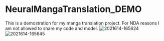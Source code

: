 # NeuralMangaTranslation_DEMO
This is a demostration for my manga translation project. For NDA reasons I am not allowed to share my code and model.
![2021614-165624](https://user-images.githubusercontent.com/54549105/127652487-1b37ae88-bf6e-4f4b-9884-1342fa59aa24.png)
![2021614-165645](https://user-images.githubusercontent.com/54549105/127652497-0dc67f70-4fc6-40c2-86bb-fd757dd07c79.png)
